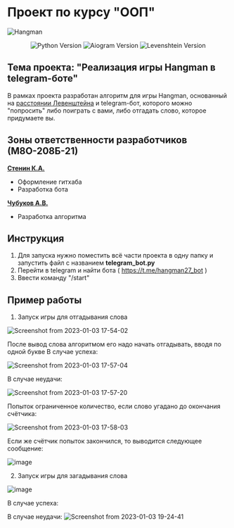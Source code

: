# Проект по курсу "ООП"
![Hangman](https://user-images.githubusercontent.com/69163582/209092220-04ba1647-c567-437f-985d-b67cc6f7938b.jpg)

<p align="center">
   <img src="https://img.shields.io/badge/python-3.8.10-blue" alt="Python Version">
   <img src="https://img.shields.io/badge/aiogram-2.23.1-green" alt="Aiogram Version">
   <img src="https://img.shields.io/badge/Levenshtein-0.20.9-orange" alt="Levenshtein Version">
</p>

## Тема проекта: "Реализация игры Hangman в telegram-боте"
В рамках проекта разработан алгоритм для игры Hangman, основанный на [расстоянии Левенштейна](https://habr.com/ru/post/676858/) и telegram-бот, которого можно "попросить" либо поиграть с вами, либо отгадать слово, которое придумаете вы.

## Зоны ответственности разработчиков (М8О-208Б-21)

[**Стенин К.А.**](https://github.com/MrBasten)
- Оформление гитхаба
- Разработка бота

[**Чубуков А.В.**](https://github.com/Mrak0bEss)
- Разработка алгоритма  

## Инструкция
1. Для запуска нужно поместить всё части проекта в одну папку и запустить файл с названием  **telegram_bot.py**
2. Перейти в telegram и найти бота ( https://t.me/hangman27_bot )
3. Ввести команду "/start"

## Пример работы
1. Запуск игры для отгадывания слова

![Screenshot from 2023-01-03 17-54-02](https://user-images.githubusercontent.com/69163582/210391035-31790018-3119-4eb1-bcd8-632607b797d8.png)

После вывод слова алгоритмом его надо начать отгадывать, вводя по одной букве
В случае успеха:

![Screenshot from 2023-01-03 17-57-04](https://user-images.githubusercontent.com/69163582/210391408-671ded86-2718-4f5d-b163-468edeb390c7.png)

В случае неудачи:

![Screenshot from 2023-01-03 17-57-20](https://user-images.githubusercontent.com/69163582/210391481-2b9df9df-3c37-459c-8a3b-c41b1e88553d.png)

Попыток ограниченное количество, если слово угадано до окончания счётчика:

![Screenshot from 2023-01-03 17-58-03](https://user-images.githubusercontent.com/69163582/210391826-df25d0b5-939e-4b11-845e-a8371d159948.png)

Если же счётчик попыток закончился, то выводится следующее сообщение:

![image](https://user-images.githubusercontent.com/69163582/210397069-4a39799f-fa73-48f4-9b1a-262f56c99d33.png)

2. Запуск игры для загадывания слова

![image](https://user-images.githubusercontent.com/69163582/210398715-21634381-1463-4cfb-bdd2-8b881b32a99a.png)


В случае успеха:

В случае неудачи:
![Screenshot from 2023-01-03 19-24-41](https://user-images.githubusercontent.com/69163582/210398453-eab8b825-371a-41be-b1e6-6475b1643dc4.png)







